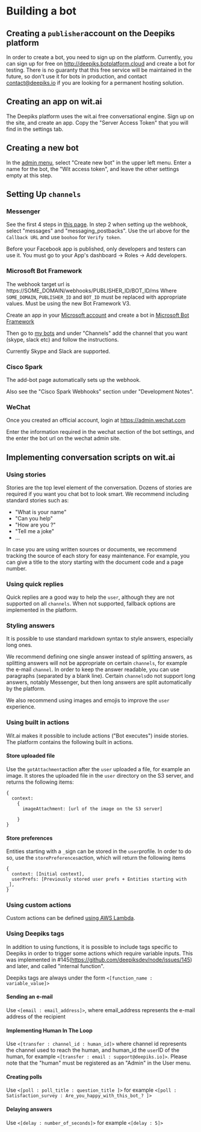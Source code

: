 # Building a bot
## Creating a `publisher`account on the Deepiks platform
In order to create a bot, you need to sign up on the platform. Currently, you can sign up for free on http://deepiks.botplatform.cloud and create a bot for testing. There is no guaranty that this free service will be maintained in the future, so don't use it for bots in production, and contact contact@deepiks.io if you are looking for a permanent hosting solution.

## Creating an app on wit.ai
The Deepiks platform uses the wit.ai free conversational engine. Sign up on the site, and create an app. Copy the "Server Access Token" that you will find in the settings tab.

## Creating a new bot
In the [admin menu](http://deepiks.botplatform.cloud/settings), select "Create new bot" in the upper left menu.
Enter a name for the bot, the "Wit access token", and leave the other settings empty at this step.

## Setting Up `channels`
### Messenger
See the first 4 steps in [this page](https://developers.facebook.com/docs/messenger-platform/quickstart). In step 2 when setting up the webhook, select "messages" and "messaging_postbacks". Use the url above for the `Callback URL` and use `boohoo` for `Verify token`.

Before your Facebook app is published, only developers and testers can use it. You must go to your App's dashboard -> Roles -> Add developers.


### Microsoft Bot Framework
The webhook target url is https://SOME_DOMAIN/webhooks/PUBLISHER_ID/BOT_ID/ms
Where `SOME_DOMAIN`, `PUBLISHER_ID` and `BOT_ID` must be replaced with appropriate values.
Must be using the new Bot Framework V3.

Create an app in your [Microsoft account](https://apps.dev.microsoft.com) and create a bot in [Microsoft Bot Framework](https://dev.botframework.com/bots?id=botframework)

Then go to [my bots](https://dev.botframework.com/bots?id=botframework) and under "Channels" add the channel that you want (skype, slack etc) and follow the instructions.

Currently Skype and Slack are supported.

### Cisco Spark
The add-bot page automatically sets up the webhook.

Also see the "Cisco Spark Webhooks" section under "Development Notes".

### WeChat
Once you created an official account, login at https://admin.wechat.com

Enter the information required in the wechat section of the bot settings, and the enter the bot url on the wechat admin site.


## Implementing  conversation scripts on wit.ai
### Using stories
Stories are the top level element of the conversation. Dozens of stories are required if you want you chat bot to look smart. We recommend  including standard stories such as:
- "What is your name"
- "Can you help"
- "How are you ?"
- "Tell me a joke"
- ...

In case you are using written sources or documents, we recommend tracking the source of each story for easy maintenance. For example, you can give a title to the story starting with the document code and a page number.

### Using quick replies
Quick replies are a good way to help the `user`, although they are not supported on all `channels`. When not supported, fallback options are implemented in the platform.


### Styling answers
It is possible to use standard markdown syntax to style answers, especially long ones.

We recommend defining one single answer instead of splitting answers, as splitting answers will not be appropriate on certain `channels`, for example the e-mail `channel`. In order to keep the answer readable, you can use paragraphs (separated by a blank line). Certain `channels`do not support long answers, notably Messenger, but then long answers are split automatically by the platform.

We also recommend using images and emojis to improve the `user` experience.

### Using built in actions
Wit.ai makes it possible to include actions ("Bot executes") inside stories. The platform contains the following built in actions.

#### Store uploaded file
Use the `gotAttachment`action after the `user` uploaded a file, for example an image.
It stores the uploaded file in the `user` directory on the S3 server, and returns the following items:
```
{
  context:
    {
      imageAttachment: [url of the image on the S3 server]

    }
}  
```
#### Store preferences
Entities starting with a `_`sign can be stored in the `user`profile. In order to do so, use the `storePreferences`action, which will return the following items
```
{
  context: [Initial context],
  userPrefs: [Previously stored user prefs + Entities starting with _],
}
```


### Using custom actions
Custom actions can be defined [using AWS Lambda](CUSTOMIZING.md#creating_custom_actions_in_aws_lambda).

### Using Deepiks tags
In addition to using functions, it is possible to include tags specific to Deepiks in order to trigger some actions which require variable inputs. This was implemented in #145(https://github.com/deepiksdev/node/issues/145) and later, and called "internal function".

Deepiks tags are always under the form `<[function_name : variable_value]>`

#### Sending an e-mail
Use `<[email : email_address]>`, where email_address represents the e-mail address of the recipient

#### Implementing Human In The Loop
Use `<[transfer : channel_id : human_id]>` where channel id represents the channel used to reach the human, and human_id the `user`ID of the human, for example `<[transfer : email : support@deepiks.io]>`. Please note that the "human" must be registered as an "Admin" in the User menu.

#### Creating polls
Use `<[poll : poll_title : question_title ]>` for example `<[poll : Satisfaction_survey : Are_you_happy_with_this_bot_? ]>`

#### Delaying answers
Use `<[delay : number_of_seconds]>` for example `<[delay : 5]>`
